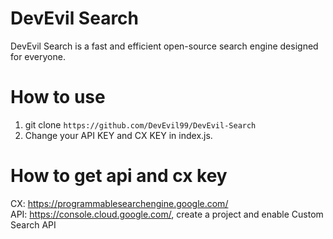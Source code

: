 # DevEvil Search
DevEvil Search is a fast and efficient open-source search engine designed for everyone.
# How to use
1. git clone ``https://github.com/DevEvil99/DevEvil-Search``
2. Change your API KEY and CX KEY in index.js.
# How to get api and cx key 
CX: https://programmablesearchengine.google.com/
<br>
API: https://console.cloud.google.com/, create a project and enable Custom Search API
